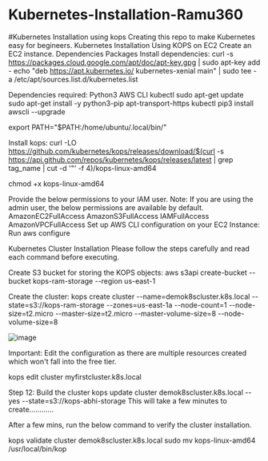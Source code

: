 # Kubernetes-Installation-Ramu360
#Kubernetes Installation using kops
Creating this repo to make Kubernetes easy for begineers.
Kubernetes Installation Using KOPS on EC2
Create an EC2 instance.
Dependencies Packages
Install dependencies:
curl -s https://packages.cloud.google.com/apt/doc/apt-key.gpg | sudo apt-key add -
echo "deb https://apt.kubernetes.io/ kubernetes-xenial main" | sudo tee -a /etc/apt/sources.list.d/kubernetes.list

Dependencies required:
Python3
AWS CLI
kubectl
sudo apt-get update
sudo apt-get install -y python3-pip apt-transport-https kubectl
pip3 install awscli --upgrade

export PATH="$PATH:/home/ubuntu/.local/bin/"


Install kops:
curl -LO https://github.com/kubernetes/kops/releases/download/$(curl -s https://api.github.com/repos/kubernetes/kops/releases/latest | grep tag_name | cut -d '"' -f 4)/kops-linux-amd64

chmod +x kops-linux-amd64

Provide the below permissions to your IAM user. 
Note:
If you are using the admin user, the below permissions are available by default.
AmazonEC2FullAccess
AmazonS3FullAccess
IAMFullAccess
AmazonVPCFullAccess
Set up AWS CLI configuration on your EC2 Instance:
Run aws configure

Kubernetes Cluster Installation
Please follow the steps carefully and read each command before executing.

Create S3 bucket for storing the KOPS objects:
aws s3api create-bucket --bucket kops-ram-storage --region us-east-1

Create the cluster:
kops create cluster --name=demok8scluster.k8s.local --state=s3://kops-ram-storage --zones=us-east-1a --node-count=1 --node-size=t2.micro --master-size=t2.micro  --master-volume-size=8 --node-volume-size=8

![image](https://github.com/user-attachments/assets/bab99c74-7854-4edb-9724-bcf984a22464)

Important: Edit the configuration as there are multiple resources created which won't fall into the free tier.

kops edit cluster myfirstcluster.k8s.local

Step 12: Build the cluster
kops update cluster demok8scluster.k8s.local --yes --state=s3://kops-abhi-storage
This will take a few minutes to create............

After a few mins, run the below command to verify the cluster installation.

kops validate cluster demok8scluster.k8s.local
sudo mv kops-linux-amd64 /usr/local/bin/kop
